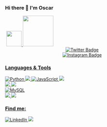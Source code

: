 ### Hi there 👋 I'm Oscar

<img href="https://giphy.com/gifs/13HgwGsXF0aiGY">

<a href="mailto:oscarhernandezsoler@gmail.com">
  <img src="https://github.com/blackcater/blackcater/raw/main/images/social-gmail.svg" height="50" style="max-width: 100%;">
</a>

<a href="mailto:oscarhernandezsoler@gmail.com">
  <img src="https://i.postimg.cc/P57z3WVf/telegram.jpg" height="100">
</a>

<div id="badges" align="center">
  <a href="https://twitter.com/oscarhrndez_" target="_blank">
    <img src="https://img.shields.io/twitter/follow/oscarhrndez_" alt="Twitter Badge"/>
</div>

<div id="badges" align="center">
  <a href="https://instagram.com/oscarhrndez" target="_blank">
    <img src="https://img.shields.io/instagram/follow/oscarhrndez" alt="Instagram Badge"/>
</div>

<div>
  <h3>Languages & Tools</h3>
  <div>
    <img src="https://camo.githubusercontent.com/effb6da23d0679d475057703ed52c27cd46eccd595372b61df4e36dcbaea09dd/68747470733a2f2f696d672e736869656c64732e696f2f62616467652f507974686f6e2d79656c6c6f773f7374796c653d666f722d7468652d6261646765266c6f676f3d707974686f6e266c6f676f436f6c6f723d7768697465266c6162656c436f6c6f723d313031303130" alt="Python" data-canonical-src="https://img.shields.io/badge/Python-yellow?style=for-the-badge&amp;logo=python&amp;logoColor=white&amp;labelColor=101010" style="max-width: 100%;">
    <img src="https://img.shields.io/badge/-Java-%23007396?style=for-the-badge&logo=java&logoColor=white&labelColor=black" style="max-width: 100%;">
    <img src="https://camo.githubusercontent.com/4defbd057be7f9b9b72692e87060e4d9e912372695002a0159b9cac042da3677/68747470733a2f2f696d672e736869656c64732e696f2f62616467652f4a6176615363726970742d4637444631453f7374796c653d666f722d7468652d6261646765266c6f676f3d6a617661736372697074266c6f676f436f6c6f723d7768697465266c6162656c436f6c6f723d313031303130" alt="JavaScript" data-canonical-src="https://img.shields.io/badge/JavaScript-F7DF1E?style=for-the-badge&amp;logo=javascript&amp;logoColor=white&amp;labelColor=101010" style="max-width: 100%;">
    <img src="https://img.shields.io/badge/-C%23-darkviolet?style=for-the-badge&logo=c%23&logoColor=white&labelColor=black">
    <br>
    <img src="https://img.shields.io/badge/-HTML-orange?style=for-the-badge&logo=html&logoColor=white&labelColor=black">
    <img src="https://img.shields.io/badge/-CSS-dodgerblue?style=for-the-badge&logo=css&logoColor=white&labelColor=black">
    <br>
    <img src="https://camo.githubusercontent.com/bf911538def9c21003c9305c8f955ab69484ad2d3455c7c08118dc0d9745b779/68747470733a2f2f696d672e736869656c64732e696f2f62616467652f4d7953514c2d3434373941313f7374796c653d666f722d7468652d6261646765266c6f676f3d6d7973716c266c6f676f436f6c6f723d7768697465266c6162656c436f6c6f723d313031303130" alt="MySQL" data-canonical-src="https://img.shields.io/badge/MySQL-4479A1?style=for-the-badge&amp;logo=mysql&amp;logoColor=white&amp;labelColor=101010" style="max-width: 100%;">
    <br>
    <img src="https://img.shields.io/badge/-Github-darkgray?style=for-the-badge&logo=github&logoColor=white&labelColor=black">
    <img src="https://img.shields.io/badge/Visual_Studio-blue?style=for-the-badge&logo=visualstudio&logoColor=white&labelColor=black">
    
  </div>
</div>


<div>
  <h3>Find me:</h3>
  <a href="https://www.linkedin.com/in/oscar-hernandez-soler/">
    <img src="https://img.shields.io/badge/LinkedIn-Oscar%20Hdez-blue?style=for-the-badge&logo=linkedin&logoColor=white&labelColor=black" alt="LinkedIn">
  </a>
  <a href="">
    <img src="https://img.shields.io/badge/Telegram-%40oscarhrndez-deepskyblue?style=for-the-badge&logo=telegram&logoColor=white&labelColor=black" style="max-width: 100%;"> 
  </a>
</div>

<!--
**oscarhrndz/oscarhrndz** is a ✨ _special_ ✨ repository because its `README.md` (this file) appears on your GitHub profile.

Here are some ideas to get you started:

- 🔭 I’m currently working on ...
- 🌱 I’m currently learning ...
- 👯 I’m looking to collaborate on ...
- 🤔 I’m looking for help with ...
- 💬 Ask me about ...
- 📫 How to reach me: ...
- 😄 Pronouns: ...
- ⚡ Fun fact: ...
-->
